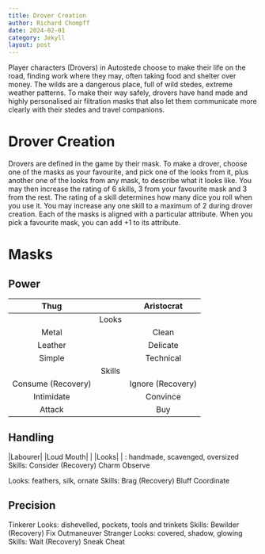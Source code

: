 ```yaml
---
title: Drover Creation
author: Richard Chompff
date: 2024-02-01
category: Jekyll
layout: post
---
```


Player characters (Drovers) in Autostede choose to make their life on the road, finding work where they may, often taking food and shelter over money. The wilds are a dangerous place, full of wild stedes, extreme weather patterns. To make their way safely, drovers have hand made and highly personalised air filtration masks that also let them communicate more clearly with their stedes and travel companions. 

# Drover Creation
Drovers are defined in the game by their mask. To make a drover, choose one of the masks as your favourite, and pick one of the looks from it, plus another one of the looks from any mask, to describe what it looks like. You may then increase the rating of 6 skills, 3 from your favourite mask and 3 from the rest. The rating of a skill determines how many dice you roll when you use it. You may increase any one skill to a maximum of 2 during drover creation. Each of the masks is aligned with a particular attribute. When you pick a favourite mask, you can add +1 to its attribute.

# Masks

## Power
<div class="table-wrapper" markdown="block">

|Thug| |Aristocrat|
|:-:|:-:|:-:|
| |Looks| |
|Metal| |Clean|
|Leather| |Delicate|
|Simple| |Technical|
| |Skills| | 
|Consume (Recovery)| |Ignore (Recovery)|
|Intimidate| |Convince|
|Attack| |Buy|

</div>

## Handling

<div class="table-wrapper" markdown="block">

|Labourer| |Loud Mouth|
| |Looks| |
: handmade, scavenged, oversized
Skills: 
Consider (Recovery)
Charm
Observe

Looks: feathers, silk, ornate
Skills:
Brag (Recovery)
Bluff
Coordinate

</div>

## Precision

<div class="table-wrapper" markdown="block">

Tinkerer
Looks: dishevelled, pockets, tools and trinkets
Skills:
Bewilder (Recovery)
Fix
Outmaneuver
Stranger
Looks: covered, shadow, glowing
Skills:
Wait (Recovery)
Sneak
Cheat

</div>
